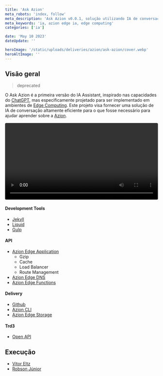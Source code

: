 ```yaml
---
title: 'Ask Azion'
meta_robots: 'index, follow'
meta_description: 'Ask Azion v0.0.1, solução utilizando IA de conversação eficiente para o que auxiliar e ensinar sobre a Plataforma Edge Computing da Azion.' 
meta_keywords: 'ia, azion edge ia, edge computing'
categories: ['ia']

date: 'May 10 2023'
dateUpdate: ''

heroImage: '/static/uploads/deliveries/azion/ask-azion/cover.webp'
heroAltImage: ''
---
```


## Visão geral
> deprecated

O Ask Azion é a primeira versão do IA Assistant, inspirado nas capacidades do [ChatGPT](https://chat.openai.com/), mas especificamente projetado para ser implementado em ambientes de [Edge Computing](https://www.google.com/search?q=Azion+Technologies+Edge+Computing&sca_esv=04329dbb662eda98&sca_upv=1&rlz=1C5CHFA_enBR1040BR1040&sxsrf=ADLYWII9zCKtorS82x4gNSrAMkrXGFMoHA%3A1721003069890&ei=PWyUZtqMNrar5OUPibqBkAw&ved=0ahUKEwian42F5KeHAxW2FbkGHQldAMIQ4dUDCA8&uact=5&oq=Azion+Technologies+Edge+Computing&gs_lp=Egxnd3Mtd2l6LXNlcnAiIUF6aW9uIFRlY2hub2xvZ2llcyBFZGdlIENvbXB1dGluZzIIEAAYgAQYogQyCBAAGIAEGKIEMggQABiABBiiBDIIEAAYgAQYogQyCBAAGIAEGKIESKo3UNAmWLczcAF4AZABAJgB3AGgAeUOqgEGMC4xMi4xuAEDyAEA-AEBmAIGoAKyBcICChAAGLADGNYEGEfCAggQIRigARjDBMICChAhGKABGMMEGAqYAwCIBgGQBgiSBwMxLjWgB9Qn&sclient=gws-wiz-serp).
Este projeto visa fornecer uma solução de IA de conversação altamente eficiente para o que fosse necessário para ajudar aprender sobre a [Azion](https://www.azion.com/pt-br/).

<video controls style="width: 100%; margin: 1rem auto; display: block; border-radius: 4px;">
  <source src="/static/uploads/deliveries/azion/ask-azion/video.mp4" type="video/mp4" />
  <p>Your browser does not support the video tag.</p>
</video>


#### Development Tools

- [Jekyll](https://jekyllrb.com/)
- [Liquid](https://shopify.github.io/liquid/)
- [Gulp](https://gulpjs.com/) 

#### API
- [Azion Edge Application](https://www.azion.com/pt-br/blog/como-o-edge-application-pode-melhorar-a-sua-experiencia-de-usuario/)
    - Gzip
    - Cache
    - Load Balancer
    - Route Management
- [Azion Edge DNS](https://www.azion.com/pt-br/blog/beneficios-de-um-dns-no-edge/)
- [Azion Edge Functions](https://www.azion.com/pt-br/blog/azion-apresenta-edge-functions/)

#### Delivery
- [Github](https://github.com/)
- [Azion CLI](https://www.azion.com/pt-br/blog/azion-cli-implemente-jamstack-edge/)
- [Azion Edge Storage](https://www.azion.com/pt-br/documentacao/produtos/store/edge-storage/)

#### Trd3
- [Open API](https://www.openapis.org/what-is-openapi)


## Execução

- [Vitor Eltz](https://www.linkedin.com/in/vitoreltz/)
- [Robson Júnior](https://www.linkedin.com/in/robsongajunior/)
